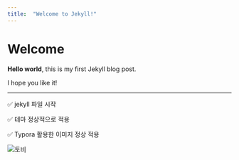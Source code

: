 ```yaml
---
title:  "Welcome to Jekyll!"
---
```


# Welcome

**Hello world**, this is my first Jekyll blog post.

I hope you like it!

---

✅ jekyll 파일 시작

✅ 테마 정상적으로 적용

✅ Typora 활용한 이미지 정상 적용

![토비](/Users/paengjiwoo/Desktop/JiwooPaeng.github.io/imges/2024-06-13-hello-jekyll/토비.jpeg)

